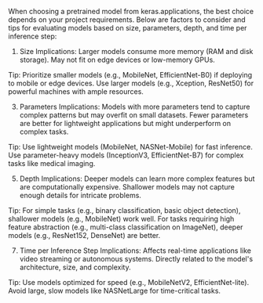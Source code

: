When choosing a pretrained model from keras.applications, the best choice depends on your project requirements. Below are factors to consider and tips for evaluating models based on size, parameters, depth, and time per inference step:

1. Size
Implications:
Larger models consume more memory (RAM and disk storage).
May not fit on edge devices or low-memory GPUs.

Tip:
Prioritize smaller models (e.g., MobileNet, EfficientNet-B0) if deploying to mobile or edge devices.
Use larger models (e.g., Xception, ResNet50) for powerful machines with ample resources.

3. Parameters
Implications:
Models with more parameters tend to capture complex patterns but may overfit on small datasets.
Fewer parameters are better for lightweight applications but might underperform on complex tasks.

Tip:
Use lightweight models (MobileNet, NASNet-Mobile) for fast inference.
Use parameter-heavy models (InceptionV3, EfficientNet-B7) for complex tasks like medical imaging.

5. Depth
Implications:
Deeper models can learn more complex features but are computationally expensive.
Shallower models may not capture enough details for intricate problems.

Tip:
For simple tasks (e.g., binary classification, basic object detection), shallower models (e.g., MobileNet) work well.
For tasks requiring high feature abstraction (e.g., multi-class classification on ImageNet), deeper models (e.g., ResNet152, DenseNet) are better.

7. Time per Inference Step
Implications:
Affects real-time applications like video streaming or autonomous systems.
Directly related to the model's architecture, size, and complexity.

Tip:
Use models optimized for speed (e.g., MobileNetV2, EfficientNet-lite).
Avoid large, slow models like NASNetLarge for time-critical tasks.

